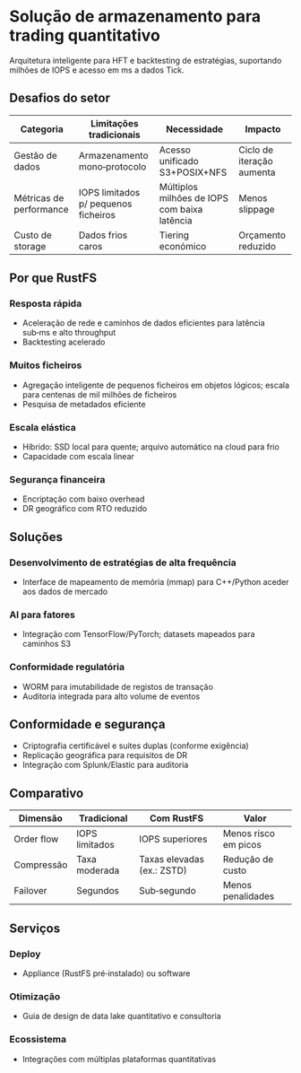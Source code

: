 # Solução de armazenamento para trading quantitativo

Arquitetura inteligente para HFT e backtesting de estratégias, suportando milhões de IOPS e acesso em ms a dados Tick.

## Desafios do setor

| Categoria | Limitações tradicionais | Necessidade | Impacto |
|-----------|-------------------------|------------|---------|
| Gestão de dados | Armazenamento mono‑protocolo | Acesso unificado S3+POSIX+NFS | Ciclo de iteração aumenta |
| Métricas de performance | IOPS limitados p/ pequenos ficheiros | Múltiplos milhões de IOPS com baixa latência | Menos slippage |
| Custo de storage | Dados frios caros | Tiering económico | Orçamento reduzido |

## Por que RustFS

### Resposta rápida

- Aceleração de rede e caminhos de dados eficientes para latência sub‑ms e alto throughput
- Backtesting acelerado

### Muitos ficheiros

- Agregação inteligente de pequenos ficheiros em objetos lógicos; escala para centenas de mil milhões de ficheiros
- Pesquisa de metadados eficiente

### Escala elástica

- Híbrido: SSD local para quente; arquivo automático na cloud para frio
- Capacidade com escala linear

### Segurança financeira

- Encriptação com baixo overhead
- DR geográfico com RTO reduzido

## Soluções

### Desenvolvimento de estratégias de alta frequência

- Interface de mapeamento de memória (mmap) para C++/Python aceder aos dados de mercado

### AI para fatores

- Integração com TensorFlow/PyTorch; datasets mapeados para caminhos S3

### Conformidade regulatória

- WORM para imutabilidade de registos de transação
- Auditoria integrada para alto volume de eventos

## Conformidade e segurança

- Criptografia certificável e suites duplas (conforme exigência)
- Replicação geográfica para requisitos de DR
- Integração com Splunk/Elastic para auditoria

## Comparativo

| Dimensão | Tradicional | Com RustFS | Valor |
|---------|-------------|------------|-------|
| Order flow | IOPS limitados | IOPS superiores | Menos risco em picos |
| Compressão | Taxa moderada | Taxas elevadas (ex.: ZSTD) | Redução de custo |
| Failover | Segundos | Sub‑segundo | Menos penalidades |

## Serviços

### Deploy

- Appliance (RustFS pré‑instalado) ou software

### Otimização

- Guia de design de data lake quantitativo e consultoria

### Ecossistema

- Integrações com múltiplas plataformas quantitativas
